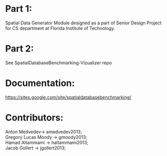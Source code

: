 # Part 1: 
Spatial Data Generator Module designed as a part of Senior Design Project for CS department at Florida Institute of Technology.

# Part 2: 
See SpatialDatabaseBenchmarking-Vizualizer repo

# Documentation: 
https://sites.google.com/site/spatialdatabasebenchmarking/

# Contributors:
  Anton Medvedev<t><t>-> amedvedev2013; <br>
  Gregory Lucas Moody -> gmoody2013; <br>
  Hamad Altammami     -> haltammami2013; <br>
  Jacob Gollert       -> jgollert2013; <br>
